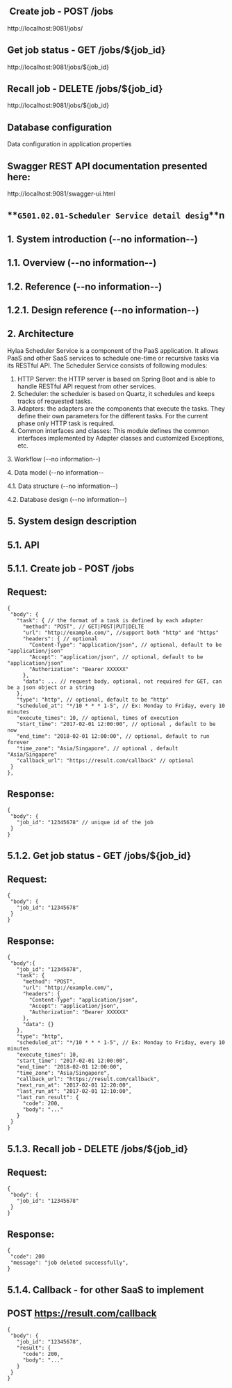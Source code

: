 ## ​ Create job - POST /jobs
http://localhost:9081/jobs/

##  Get job status - GET /jobs/${job_id}
http://localhost:9081/jobs/${job_id}

##  Recall job - DELETE /jobs/${job_id}
http://localhost:9081/jobs/${job_id}

## Database configuration
Data configuration in application.properties 



## Swagger REST API documentation presented here:
http://localhost:9081/swagger-ui.html

## **`G501.02.01-Scheduler Service detail desig`**n

## 1.​ System introduction (--no information--)
## 1.1.​ Overview (--no information--)
## 1.2.​ Reference (--no information--)
## 1.2.1.​ Design reference (--no information--)

## 2. Architecture
Hylaa Scheduler Service is a component of the PaaS application. It allows PaaS and other SaaS services to schedule one-time or recursive tasks via its RESTful API. 
The Scheduler Service consists of following modules: 
1. HTTP Server: the HTTP server is based on Spring Boot and is able to handle RESTful API request from other services.
2. Scheduler: the scheduler is based on Quartz, it schedules and keeps tracks of requested tasks.
3. Adapters: the adapters are the components that execute the tasks. They define their own parameters for the different tasks. For the current phase only HTTP task is required.
4. Common interfaces and classes: This module defines the common interfaces implemented by Adapter classes and customized Exceptions, etc.



3.​ Workflow (--no information--)

​4.​ Data model (--no information--

​4.1.​ Data structure (--no information--)

​4.2.​ Database design (--no information--)

## ​5.​ System design description 
## 5.1.​ API
## 5.1.1.​ Create job - POST /jobs
## Request:
```
{
 "body": {
   "task": { // the format of a task is defined by each adapter
     "method": "POST", // GET|POST|PUT|DELTE
     "url": "http://example.com/", //support both "http" and "https"
     "headers": { // optional
       "Content-Type": "application/json", // optional, default to be "application/json"
       "Accept": "application/json", // optional, default to be "application/json"
       "Authorization": "Bearer XXXXXX"
     },
     "data": ... // request body, optional, not required for GET, can be a json object or a string
   },
   "type": "http", // optional, default to be "http"
   "scheduled_at": "*/10 * * * 1-5", // Ex: Monday to Friday, every 10 minutes
   "execute_times": 10, // optional, times of execution
   "start_time": "2017-02-01 12:00:00", // optional , default to be now
   "end_time": "2018-02-01 12:00:00", // optional, default to run forever
   "time_zone": "Asia/Singapore", // optional , default "Asia/Singapore"
   "callback_url": "https://result.com/callback" // optional
 }
},
```

## Response:
```
{
 "body": {
   "job_id": "12345678" // unique id of the job
 }
}
```

## 5.1.2.​ Get job status - GET /jobs/${job_id}
## Request:
```
{
 "body": {
   "job_id": "12345678" 
 }
}
```

## Response:
```
{
 "body":{
   "job_id": "12345678",
   "task": {
     "method": "POST",
     "url": "http://example.com/",
     "headers": {
       "Content-Type": "application/json",
       "Accept": "application/json",
       "Authorization": "Bearer XXXXXX"
     },
     "data": {}
   },
   "type": "http",
   "scheduled_at": "*/10 * * * 1-5", // Ex: Monday to Friday, every 10 minutes
   "execute_times": 10,
   "start_time": "2017-02-01 12:00:00",
   "end_time": "2018-02-01 12:00:00",
   "time_zone": "Asia/Singapore",
   "callback_url": "https://result.com/callback",
   "next_run_at": "2017-02-01 12:20:00",
   "last_run_at": "2017-02-01 12:10:00",
   "last_run_result": {
     "code": 200,
     "body": "..."
   }
 }
}
```

## 5.1.3.​ Recall job - DELETE /jobs/${job_id}
## Request:
```
{
 "body": {
   "job_id": "12345678" 
 }
}
```
## Response:
```
{
 "code": 200
 "message": "job deleted successfully",
}
```
## 5.1.4. Callback - for other SaaS to implement
## POST https://result.com/callback
```
{
 "body": {
   "job_id": "12345678",
   "result": {
     "code": 200,
     "body": "..."
   }
 }
}
```




